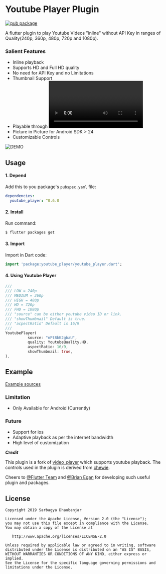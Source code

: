 # Youtube Player Plugin 

[![pub package](https://img.shields.io/badge/pub-v0.6.0-brightgreen.svg)](https://pub.dartlang.org/packages/youtube_player)

A flutter plugin to play Youtube Videos "inline" without API Key in ranges of Quality(240p, 360p, 480p, 720p and 1080p).

### Salient Features
* Inline playback
* Supports HD and Full HD quality
* No need for API Key and no Limitations
* Thumbnail Support
* Playable through <video id> or <link>
* Picture in Picture for Android SDK > 24
* Customizable Controls


![DEMO](demo.gif) 

## Usage

#### 1\. Depend

Add this to you package's `pubspec.yaml` file:

```yaml
dependencies:
  youtube_player: ^0.6.0
```

#### 2\. Install

Run command:

```bash
$ flutter packages get
```

#### 3\. Import

Import in Dart code:

```dart
import 'package:youtube_player/youtube_player.dart';
```

#### 4\. Using Youtube Player

```dart
///
/// LOW = 240p
/// MEDIUM = 360p
/// HIGH = 480p
/// HD = 720p
/// FHD = 1080p
/// "source" can be either youtube video ID or link.
/// "showThumbnail" Default is true.
/// "acpectRatio" Default is 16/9
///
YoutubePlayer(
          source: "nPt8bK2gbaU",
          quality: YoutubeQuality.HD,
          aspectRatio: 16/9,
          showThumbnail: true,
),
```


## Example

[Example sources](https://github.com/sarbagyastha/youtube_player/tree/master/example)

### Limitation
* Only Available for Android (Currently)

### Future
* Support for ios
* Adaptive playback as per the internet bandwidth
* High level of customization



***Credit***

This plugin is a fork of [video_player](https://github.com/flutter/plugins/tree/master/packages/video_player) which supports youtube playback.
The controls used in the plugin is derived from [chewie](https://github.com/brianegan/chewie).

Cheers to [@Flutter Team](https://flutter.io) and [@Brian Egan](https://github.com/brianegan) for developing such useful plugin and packages.


## License

```
Copyright 2019 Sarbagya Dhaubanjar

Licensed under the Apache License, Version 2.0 (the "License");
you may not use this file except in compliance with the License.
You may obtain a copy of the License at

   http://www.apache.org/licenses/LICENSE-2.0

Unless required by applicable law or agreed to in writing, software
distributed under the License is distributed on an "AS IS" BASIS,
WITHOUT WARRANTIES OR CONDITIONS OF ANY KIND, either express or implied.
See the License for the specific language governing permissions and
limitations under the License.
```
